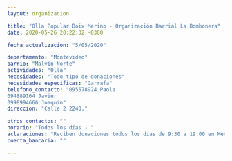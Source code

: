 ```yaml
---
layout: organizacion

title: "Olla Popular Boix Merino - Organización Barrial La Bombonera"
date: 2020-05-26 20:22:32 -0300

fecha_actualizacion: "5/05/2020"

departamento: "Montevideo"
barrio: "Malvín Norte"
actividades: "Olla"
necesidades: "Todo tipo de donaciones"
necesidades_especificas: "Garrafa"
telefono_contacto: "095578924 Paola
094889164 Javier
0998994666 Joaquin"
direccion: "Calle 2 2240."

otros_contactos: ""
horario: "Todos los días - "
aclaraciones: "Reciben donaciones todos los días de 9:30 a 19:00 en Menorca 1905 y calle 4"
cuenta_bancaria: ""

---
```

